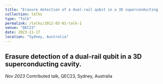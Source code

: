 ```yaml
---
title: "Erasure detection of a dual-rail qubit in a 3D superconducting cavity."
collection: talks
type: "Talk"
permalink: /talks/2012-03-01-talk-1
venue: "QEC23"
date: 2023-11-17
location: "Sydney, Australia"
---
```


## Erasure detection of a dual-rail qubit in a 3D superconducting cavity.
*Nov 2023*
Contributed talk, QEC23, Sydney, Australia